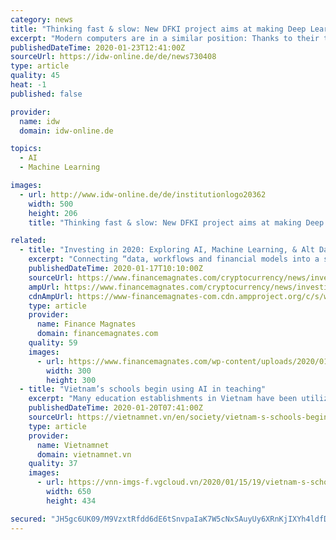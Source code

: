 ```yaml
---
category: news
title: "Thinking fast & slow: New DFKI project aims at making Deep Learning methods more reliable"
excerpt: "Modern computers are in a similar position: Thanks to their training with large amounts of data, Deep Learning methods can deliver fast, yet incomprehensible results. Scientists of the German Research Center for Artificial Intelligence (DFKI) now investigate how these methods can be proven by formal procedures and thus become more reliable ..."
publishedDateTime: 2020-01-23T12:41:00Z
sourceUrl: https://idw-online.de/de/news730408
type: article
quality: 45
heat: -1
published: false

provider:
  name: idw
  domain: idw-online.de

topics:
  - AI
  - Machine Learning

images:
  - url: http://www.idw-online.de/de/institutionlogo20362
    width: 500
    height: 206
    title: "Thinking fast & slow: New DFKI project aims at making Deep Learning methods more reliable"

related:
  - title: "Investing in 2020: Exploring AI, Machine Learning, & Alt Data"
    excerpt: "Connecting “data, workflows and financial models into a single integrated system” Patel believes ... an AI-based identity verification service provider. “Using machine learning algorithms, investment data can be optimized to enhance portfolio management, as well as operational efficiency. It leads to better reporting, higher accuracy ..."
    publishedDateTime: 2020-01-17T10:10:00Z
    sourceUrl: https://www.financemagnates.com/cryptocurrency/news/investing-in-2020-exploring-ai-machine-learning-alt-data/
    ampUrl: https://www.financemagnates.com/cryptocurrency/news/investing-in-2020-exploring-ai-machine-learning-alt-data/amp/
    cdnAmpUrl: https://www-financemagnates-com.cdn.ampproject.org/c/s/www.financemagnates.com/cryptocurrency/news/investing-in-2020-exploring-ai-machine-learning-alt-data/amp/
    type: article
    provider:
      name: Finance Magnates
      domain: financemagnates.com
    quality: 59
    images:
      - url: https://www.financemagnates.com/wp-content/uploads/2020/01/david-metzler-300x300.jpg
        width: 300
        height: 300
  - title: "Vietnam’s schools begin using AI in teaching"
    excerpt: "Many education establishments in Vietnam have been utilizing AI in school management and teaching, and have had encouraging initial achievements. FPT is the Vietnamese largest IT group in Vietnam. It's FPT University pioneered utilizing AI in its teaching methods and business. According to Dang Hoang Vu, FPT’s Chief Scientist, AI is no longer ..."
    publishedDateTime: 2020-01-20T07:41:00Z
    sourceUrl: https://vietnamnet.vn/en/society/vietnam-s-schools-begin-using-ai-in-teaching-609624.html
    type: article
    provider:
      name: Vietnamnet
      domain: vietnamnet.vn
    quality: 37
    images:
      - url: https://vnn-imgs-f.vgcloud.vn/2020/01/15/19/vietnam-s-schools-begin-using-ai-in-teaching.jpg
        width: 650
        height: 434

secured: "JH5gc6UK09/M9VzxtRfdd6dE6tSnvpaIaK7W5cNxSAuyUy6XRnKjIXYh4ldfDaZ5pjo7bFFeUHMEi+FQyuGNwp/t2btPzK8fiRxqm3qGw5nOykSPQ/OTOK1++rUInZ/f5zNt2JtN8fgN0yrWh3Pts0jo2mbfq8H8xDSoTyrikiehH9qq5vf3I4YcOcaNIol/ueVmok1OY38ocTO6fMlb0EsPb4loOkFIIeHSAtGl5aOF92KCFtjzG2DM3GIzshyRM6lYD0+brHCQ+7RorofsDkf2mUCG4O/rmXP+Ij3CiaZEUnrF4CB7lbEXcKlWNlS8EMkn72EE+fUGj9rj+XDmIjM5lbVO3i5XrhjAelIHWy0eri1zvPjKLXKhlUgpDtt1Kc4uj2EJeTR88eJcEkOg0ei/VJsb3LkYhOKMFoD4cAi6KLZKatZeYnV+EeRCK5CHnZkYogE/TCKgn4ooW//x0vG2DZXyYm82A4F3YXNBh+U=;02uDor9EI69KF8J4cl1g7w=="
---
```


